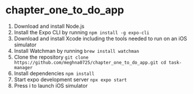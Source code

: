# chapter_one_to_do_app

1. Download and install Node.js
2. Install the Expo CLI by running ``` npm install -g expo-cli ```
3. Download and install Xcode including the tools needed to run on an iOS simulator
4. Install Watchman by running ``` brew install watchman ```
5. Clone the repository ``` git clone https://github.com/meghna0725/chapter_one_to_do_app.git cd task-manager ```
6. Install dependencies ``` npm install ```
7. Start expo development server ``` npx expo start ```
8. Press i to launch iOS simulator